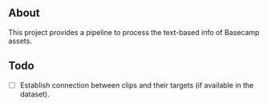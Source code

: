 ## About

This project provides a pipeline to process the text-based info of Basecamp assets.

## Todo

- [ ] Establish connection between clips and their targets (if available in the dataset).